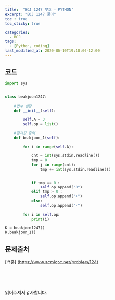 ```yaml
---
title:  "BOJ 1247 부호 - PYTHON"
excerpt: "BOJ 1247 풀이"
toc : true
toc_sticky: true

categories:
  - BOJ
tags:
  - [Python, coding]
last_modified_at: 2020-06-10T19:10:00-12:00
---
```


## 코드


```python
import sys


class beakjoon1247:
    
    #변수 설정
    def __init__(self):

        self.A = 3
        self.op = list()
    
    #결과값 출력
    def beakjoon_1(self):

        for i in range(self.A):

            cnt = int(sys.stdin.readline())
            tmp = 0
            for j in range(cnt):
                tmp += int(sys.stdin.readline())


            if tmp == 0 :
                self.op.append("0")
            elif tmp > 0 :
                self.op.append("+")
            else:
                self.op.append("-")

        for i in self.op:
            print(i)

K = beakjoon1247()
K.beakjoon_1()


```





## 문제출처

[백준] (https://www.acmicpc.net/problem/124)

<br/>
<br/>
<br/>

 

읽어주셔서 감사합니다.

